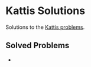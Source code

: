 # Kattis Solutions
Solutions to the [Kattis problems](https://open.kattis.com/).

## Solved Problems
- 

